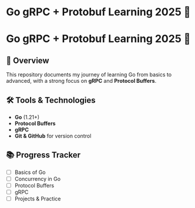 # Go gRPC + Protobuf Learning 2025 🚀
# Go gRPC + Protobuf Learning 2025 🚀

## 📌 Overview  
This repository documents my journey of learning Go from basics to advanced, with a strong focus on **gRPC** and **Protocol Buffers**.

## 🛠 Tools & Technologies
- **Go** (1.21+)
- **Protocol Buffers**
- **gRPC**
- **Git & GitHub** for version control

## 📚 Progress Tracker
- [ ] Basics of Go  
- [ ] Concurrency in Go  
- [ ] Protocol Buffers  
- [ ] gRPC  
- [ ] Projects & Practice
